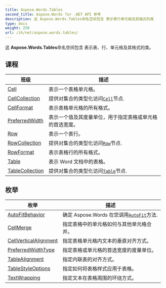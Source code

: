 ```yaml
---
title: Aspose.Words.Tables
second_title: Aspose.Words for .NET API 参考
description: 这 Aspose.Words.Tables命名空间包含 表示表行单元格及其格式的类
type: docs
weight: 250
url: /zh/net/aspose.words.tables/
---
```

这 **Aspose.Words.Tables**命名空间包含 表示表、行、单元格及其格式的类。

## 课程

| 班级 | 描述 |
| --- | --- |
| [Cell](./cell/) | 表示一个表格单元格。 |
| [CellCollection](./cellcollection/) | 提供对集合的类型化访问[`Cell`](../aspose.words.tables/cell/)节点. |
| [CellFormat](./cellformat/) | 表示表格单元格的所有格式。 |
| [PreferredWidth](./preferredwidth/) | 表示一个值及其度量单位，用于指定表格或单元格的首选宽度。 |
| [Row](./row/) | 表示一个表行。 |
| [RowCollection](./rowcollection/) | 提供对集合的类型化访问[`Row`](../aspose.words.tables/row/)节点. |
| [RowFormat](./rowformat/) | 表示表格行的所有格式。 |
| [Table](./table/) | 表示 Word 文档中的表格。 |
| [TableCollection](./tablecollection/) | 提供对集合的类型化访问[`Table`](../aspose.words.tables/table/)节点. |
## 枚举

| 枚举 | 描述 |
| --- | --- |
| [AutoFitBehavior](./autofitbehavior/) | 确定 Aspose.Words 在您调用[`AutoFit`](../aspose.words.tables/table/autofit/)方法. |
| [CellMerge](./cellmerge/) | 指定表格中的单元格如何与其他单元格合并。 |
| [CellVerticalAlignment](./cellverticalalignment/) | 指定表格单元格内文本的垂直对齐方式。 |
| [PreferredWidthType](./preferredwidthtype/) | 指定表格或单元格的首选宽度的度量单位。 |
| [TableAlignment](./tablealignment/) | 指定内联表的对齐方式。 |
| [TableStyleOptions](./tablestyleoptions/) | 指定如何将表格样式应用于表格。 |
| [TextWrapping](./textwrapping/) | 指定文本在表格周围的环绕方式。 |


